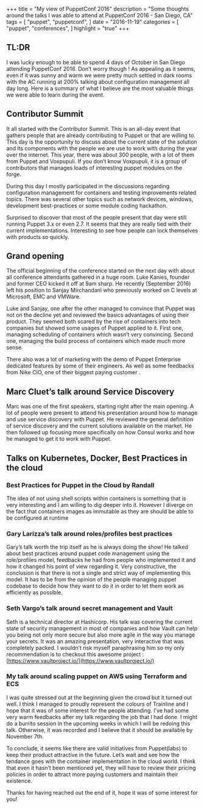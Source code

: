 +++
title = "My view of PuppetConf 2016"
description = "Some thoughts around the talks I was able to attend at PuppetConf 2016 - San Diego, CA"
tags = [
  "puppet",
  "puppetconf",
]
date = "2016-11-19"
categories = [
  "puppet",
  "conferences",
]
highlight = "true"
+++

## TL:DR

I was lucky enough to be able to spend 4 days of October in San Diego attending PuppetConf 2016. Don’t worry though ! As appealing as it seems, even if it was sunny and warm we were pretty much settled in dark rooms with the AC running at 200% talking about configuration management all day long. Here is a summary of what I believe are the most valuable things we were able to learn during the event.

## Contributor Summit

It all started with the Contributor Summit. This is an all-day event that gathers people that are already contributing to Puppet or that are willing to. This day is the opportunity to discuss about the current state of the solution and its components with the people we are use to work with during the year over the internet. This year, there was about 300 people, with a lot of them from Puppet and Voxpupuli. If you don’t know Voxpupuli, it is a group of contributors that manages loads of interesting puppet modules on the forge.

During this day I mostly participated in the discussions regarding configuration management for containers and testing improvements related topics. There was several other topics such as network devices, windows, development best-practices or some module coding hackathon.

Surprised to discover that most of the people present that day were still running Puppet 3.x or even 2.7. It seems that they are really tied with their current implementations. Interesting to see how people can lock themselves with products so quickly.

## Grand opening

The official beginning of the conference started on the next day with about all conference attendants gathered in a huge room. Luke Kanies, founder and former CEO kicked it off at 9am sharp. He recently (September 2016) left his position to Sanjay Mirchandani who previously worked on C levels at Microsoft, EMC and VMWare.

Luke and Sanjay, one after the other managed to convince that Puppet was not on the decline yet and reviewed the basics advantages of using their product. They seemed both scared by the rise of containers into tech companies but showed some usages of Puppet applied to it. First one, managing scheduling of containers which wasn’t very convincing. Second one, managing the build process of containers which made much more sense.

There also was a lot of marketing with the demo of Puppet Enterprise dedicated features by some of their engineers. As well as some feedbacks from Nike CIO, one of their biggest paying customer .

## Marc Cluet’s talk around Service Discovery

Marc was one of the first speakers, starting right after the main opening. A lot of people were present to attend his presentation around how to manage and use service discovery with Puppet. He reviewed the general definition of service discovery and the current solutions available on the market. He then followed up focusing more specifically on how Consul works and how he managed to get it to work with Puppet.

## Talks on Kubernetes, Docker, Best Practices in the cloud

### Best Practices for Puppet in the Cloud by Randall

The idea of not using shell scripts within containers is something that is very interesting and I am willing to dig deeper into it. However I diverge on the fact that containers images as immutable as they are should be able to be configured at runtime

### Gary Larizza’s talk around roles/profiles best practices

Gary’s talk worth the trip itself as he is always doing the show! He talked about best practices around puppet code management using the role/profiles model, feedbacks he had from people who implemented it and how it changed his point of view regarding it. Very constructive, the conclusion is that there is not a single and strict way of implementing this model. It has to be from the opinion of the people managing puppet codebase to decide how they want to do it in order to let them work as efficiently as possible.

### Seth Vargo’s talk around secret management and Vault

Seth is a technical director at Hashicorp. His talk was covering the current state of security management in most of companies and how Vault can help you being not only more secure but also more agile in the way you manage your secrets. It was an amazing presentation, very interactive that was completely packed. I wouldn’t risk myself paraphrasing him so my only recommendation is to checkout this awesome project : [https://www.vaultproject.io/](https://www.vaultproject.io/)

### My talk around scaling puppet on AWS using Terraform and ECS

I was quite stressed out at the beginning given the crowd but it turned out well. I think I managed to proudly represent the colours of Trainline and I hope that it was of some interest for the people attending. I’ve had some very warm feedbacks after my talk regarding the job that I had done. I might do a burrito session in the upcoming weeks in which I will be redoing this talk. Otherwise, it was recorded and I believe that it should be available by November 7th.

To conclude, it seems like there are valid initiatives from Puppet(labs) to keep their product attractive in the future. Let’s wait and see how the tendance goes with the container implementation in the cloud world. I think that even it hasn’t been mentioned yet, they will have to review their pricing policies in order to attract more paying customers and maintain their existence.

Thanks for having reached out the end of it, hope it was of some interest for you!
